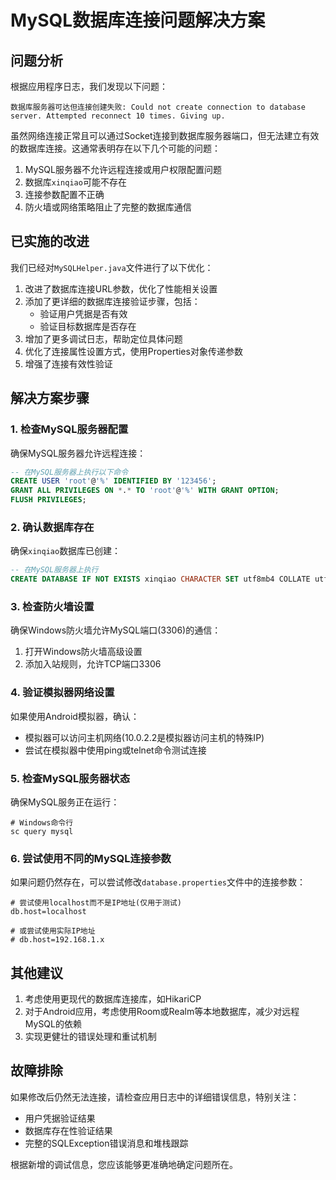 # MySQL数据库连接问题解决方案

## 问题分析

根据应用程序日志，我们发现以下问题：

```
数据库服务器可达但连接创建失败: Could not create connection to database server. Attempted reconnect 10 times. Giving up.
```

虽然网络连接正常且可以通过Socket连接到数据库服务器端口，但无法建立有效的数据库连接。这通常表明存在以下几个可能的问题：

1. MySQL服务器不允许远程连接或用户权限配置问题
2. 数据库`xinqiao`可能不存在
3. 连接参数配置不正确
4. 防火墙或网络策略阻止了完整的数据库通信

## 已实施的改进

我们已经对`MySQLHelper.java`文件进行了以下优化：

1. 改进了数据库连接URL参数，优化了性能相关设置
2. 添加了更详细的数据库连接验证步骤，包括：
   - 验证用户凭据是否有效
   - 验证目标数据库是否存在
3. 增加了更多调试日志，帮助定位具体问题
4. 优化了连接属性设置方式，使用Properties对象传递参数
5. 增强了连接有效性验证

## 解决方案步骤

### 1. 检查MySQL服务器配置

确保MySQL服务器允许远程连接：

```sql
-- 在MySQL服务器上执行以下命令
CREATE USER 'root'@'%' IDENTIFIED BY '123456';
GRANT ALL PRIVILEGES ON *.* TO 'root'@'%' WITH GRANT OPTION;
FLUSH PRIVILEGES;
```

### 2. 确认数据库存在

确保`xinqiao`数据库已创建：

```sql
-- 在MySQL服务器上执行
CREATE DATABASE IF NOT EXISTS xinqiao CHARACTER SET utf8mb4 COLLATE utf8mb4_unicode_ci;
```

### 3. 检查防火墙设置

确保Windows防火墙允许MySQL端口(3306)的通信：

1. 打开Windows防火墙高级设置
2. 添加入站规则，允许TCP端口3306

### 4. 验证模拟器网络设置

如果使用Android模拟器，确认：

- 模拟器可以访问主机网络(10.0.2.2是模拟器访问主机的特殊IP)
- 尝试在模拟器中使用ping或telnet命令测试连接

### 5. 检查MySQL服务器状态

确保MySQL服务正在运行：

```
# Windows命令行
sc query mysql
```

### 6. 尝试使用不同的MySQL连接参数

如果问题仍然存在，可以尝试修改`database.properties`文件中的连接参数：

```properties
# 尝试使用localhost而不是IP地址(仅用于测试)
db.host=localhost

# 或尝试使用实际IP地址
# db.host=192.168.1.x
```

## 其他建议

1. 考虑使用更现代的数据库连接库，如HikariCP
2. 对于Android应用，考虑使用Room或Realm等本地数据库，减少对远程MySQL的依赖
3. 实现更健壮的错误处理和重试机制

## 故障排除

如果修改后仍然无法连接，请检查应用日志中的详细错误信息，特别关注：

- 用户凭据验证结果
- 数据库存在性验证结果
- 完整的SQLException错误消息和堆栈跟踪

根据新增的调试信息，您应该能够更准确地确定问题所在。